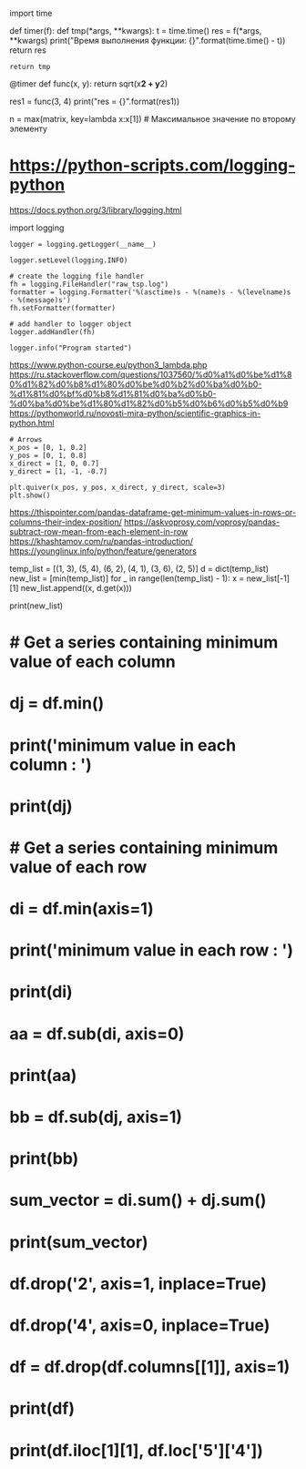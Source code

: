
import time

def timer(f):
    def tmp(*args, **kwargs):
        t = time.time()
        res = f(*args, **kwargs)
        print("Время выполнения функции: {}".format(time.time() - t))
        return res

    return tmp


@timer
def func(x, y):
    return sqrt(x**2 + y**2)


res1 = func(3, 4)
print("res = {}".format(res1))


n = max(matrix, key=lambda x:x[1]) # Максимальное значение по второму элементу

# https://python-scripts.com/logging-python
https://docs.python.org/3/library/logging.html

import logging

    logger = logging.getLogger(__name__)

    logger.setLevel(logging.INFO)

    # create the logging file handler
    fh = logging.FileHandler("raw_tsp.log")
    formatter = logging.Formatter('%(asctime)s - %(name)s - %(levelname)s - %(message)s')
    fh.setFormatter(formatter)

    # add handler to logger object
    logger.addHandler(fh)

    logger.info("Program started")

https://www.python-course.eu/python3_lambda.php
https://ru.stackoverflow.com/questions/1037560/%d0%a1%d0%be%d1%80%d1%82%d0%b8%d1%80%d0%be%d0%b2%d0%ba%d0%b0-%d1%81%d0%bf%d0%b8%d1%81%d0%ba%d0%b0-%d0%ba%d0%be%d1%80%d1%82%d0%b5%d0%b6%d0%b5%d0%b9
https://pythonworld.ru/novosti-mira-python/scientific-graphics-in-python.html

    # Arrows
    x_pos = [0, 1, 0.2]
    y_pos = [0, 1, 0.8]
    x_direct = [1, 0, 0.7]
    y_direct = [1, -1, -0.7]

    plt.quiver(x_pos, y_pos, x_direct, y_direct, scale=3)
    plt.show()

https://thispointer.com/pandas-dataframe-get-minimum-values-in-rows-or-columns-their-index-position/
https://askvoprosy.com/voprosy/pandas-subtract-row-mean-from-each-element-in-row
https://khashtamov.com/ru/pandas-introduction/
https://younglinux.info/python/feature/generators

temp_list = [(1, 3), (5, 4), (6, 2), (4, 1), (3, 6), (2, 5)]
d = dict(temp_list)
new_list = [min(temp_list)]
for _ in range(len(temp_list) - 1):
    x = new_list[-1][1]
    new_list.append((x, d.get(x)))

print(new_list)


# # Get a series containing minimum value of each column
# dj = df.min()
#
# print('minimum value in each column : ')
# print(dj)
#
# # Get a series containing minimum value of each row
# di = df.min(axis=1)
#
# print('minimum value in each row : ')
# print(di)

# aa = df.sub(di, axis=0)
# print(aa)

# bb = df.sub(dj, axis=1)
# print(bb)
#
# sum_vector = di.sum() + dj.sum()
# print(sum_vector)
#
# df.drop('2', axis=1, inplace=True)
# df.drop('4', axis=0, inplace=True)
# df = df.drop(df.columns[[1]], axis=1)
# print(df)
# print(df.iloc[1][1], df.loc['5']['4'])
